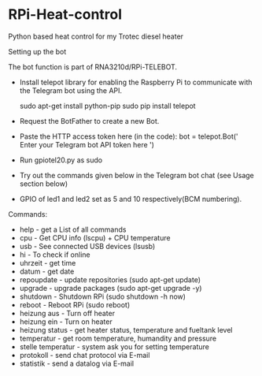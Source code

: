 # RPi-Heat-control
Python based heat control for my Trotec diesel heater


Setting up the bot

The bot function is part of RNA3210d/RPi-TELEBOT.

- Install telepot library for enabling the Raspberry Pi to communicate with the Telegram bot using the API.

    sudo apt-get install python-pip
    sudo pip install telepot

- Request the BotFather to create a new Bot.
- Paste the HTTP access token here (in the code):
    bot = telepot.Bot('  Enter your Telegram bot API token here  ')
- Run gpiotel20.py as sudo
- Try out the commands given below in the Telegram bot chat (see Usage section below)
- GPIO of led1 and led2 set as 5 and 10 respectively(BCM numbering).

Commands:

- help - get a List of all commands
- cpu - Get CPU info (lscpu) + CPU temperature
- usb - See connected USB devices (lsusb)
- hi - To check if online
- uhrzeit - get time
- datum - get date
- repoupdate - update repositories (sudo apt-get update)
- upgrade - upgrade packages (sudo apt-get upgrade -y)
- shutdown - Shutdown RPi (sudo shutdown -h now)
- reboot - Reboot RPi (sudo reboot)
- heizung aus - Turn off heater
- heizung ein - Turn on heater
- heizung status - get heater status, temperature and fueltank level
- temperatur - get room temperature, humandity and pressure
- stelle temperatur - system ask you for setting temperature
- protokoll - send chat protocol via E-mail
- statistik - send a datalog via E-mail
